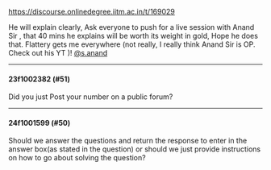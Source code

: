 https://discourse.onlinedegree.iitm.ac.in/t/169029

He will explain clearly, Ask everyone to push for a live session with Anand Sir , that 40 mins he explains will be worth its weight in gold, Hope he does that. Flattery gets me everywhere (not really, I really think Anand Sir is OP. Check out his YT )! <a class="mention" href="/u/s.anand">@s.anand</a></p><hr>

<h4>23f1002382 (#51)</h4>
<p>Did you just Post your number on a public forum?</p><hr>

<h4>24f1001599 (#50)</h4>
<p>Should we answer the questions and return the response to enter in the answer box(as stated in the question) or should we just provide instructions on how to go about solving the question?